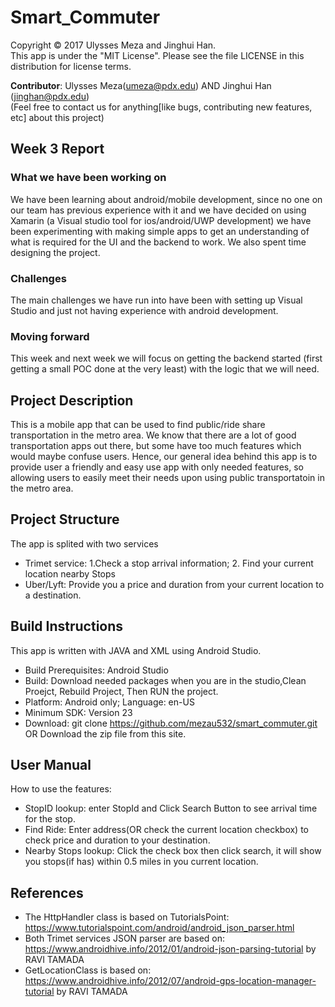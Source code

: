 # Smart_Commuter
Copyright © 2017 Ulysses Meza and Jinghui Han. <br />
This app is under the "MIT License". Please see the file LICENSE in this distribution for license terms.

**Contributor**: Ulysses Meza(umeza@pdx.edu) AND Jinghui Han (jinghan@pdx.edu) <br />
(Feel free to contact us for anything[like bugs, contributing new features, etc] about this project)

## Week 3 Report
### What we have been working on
We have been learning about android/mobile development, since no one on our team has previous experience with it and we have decided
on using Xamarin (a Visual studio tool for ios/android/UWP development) we have been experimenting with making simple apps to get an
understanding of what is required for the UI and the backend to work. We also spent time designing the project.
### Challenges
The main challenges we have run into have been with setting up Visual Studio and just not having experience with android development.
### Moving forward
This week and next week we will focus on getting the backend started (first getting a small POC done at the very least) with the
logic that we will need.

## Project Description
This is a mobile app that can be used to find public/ride share transportation in the metro area. We know that there are a lot of good transportation apps out there, but some have too much features which would maybe confuse users. Hence, our general idea behind this app is to provide user a friendly and easy use app with only needed features, so allowing users to easily meet their needs upon using public transportatoin in the metro area. <br />


## Project Structure
The app is splited with two services
* Trimet service: 1.Check a stop arrival information; 2. Find your current location nearby Stops
* Uber/Lyft: Provide you a price and duration from your current location to a destination.

## Build Instructions
This app is written with JAVA and XML using Android Studio.
* Build Prerequisites: Android Studio
* Build: Download needed packages when you are in the studio,Clean Proejct, Rebuild Project, Then RUN the project.
* Platform: Android only; Language: en-US
* Minimum SDK: Version 23         
* Download: git clone https://github.com/mezau532/smart_commuter.git  OR Download the zip file from this site.

## User Manual
How to use the features: 
* StopID lookup: enter StopId and Click Search Button to see arrival time for the stop.
* Find Ride: Enter address(OR check the current location checkbox) to check price and duration to your destination.
* Nearby Stops lookup: Click the check box then click search, it will show you stops(if has) within 0.5 miles in you current location.

## References
* The HttpHandler class is based on TutorialsPoint: https://www.tutorialspoint.com/android/android_json_parser.html
* Both Trimet services JSON parser are based on: https://www.androidhive.info/2012/01/android-json-parsing-tutorial by RAVI TAMADA
* GetLocationClass is based on: https://www.androidhive.info/2012/07/android-gps-location-manager-tutorial by RAVI TAMADA
